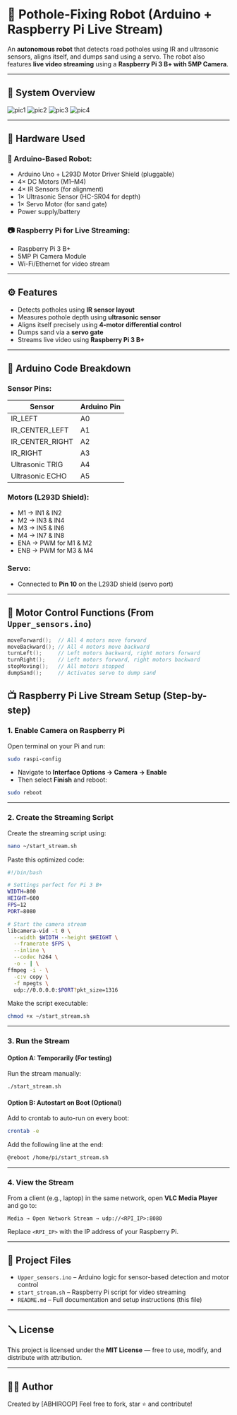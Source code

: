 # 🤖 Pothole-Fixing Robot (Arduino + Raspberry Pi Live Stream)

An **autonomous robot** that detects road potholes using IR and ultrasonic sensors, aligns itself, and dumps sand using a servo. The robot also features **live video streaming** using a **Raspberry Pi 3 B+ with 5MP Camera**.

---

## 📸 System Overview
![pic1](https://github.com/user-attachments/assets/513ffe6c-6039-4de6-85eb-0197b2b14a79)
![pic2](https://github.com/user-attachments/assets/b12ed5e9-57a3-4349-bb88-e8ff28099486)
![pic3](https://github.com/user-attachments/assets/4065b083-3220-48a8-bdd1-ec33c23f4869)
![pic4](https://github.com/user-attachments/assets/cb7720f7-51ff-4256-b10a-bc789c7eb926)



---

## 🔧 Hardware Used

### 🤖 Arduino-Based Robot:
- Arduino Uno + L293D Motor Driver Shield (pluggable)
- 4× DC Motors (M1–M4)
- 4× IR Sensors (for alignment)
- 1× Ultrasonic Sensor (HC-SR04 for depth)
- 1× Servo Motor (for sand gate)
- Power supply/battery

### 📷 Raspberry Pi for Live Streaming:
- Raspberry Pi 3 B+
- 5MP Pi Camera Module
- Wi-Fi/Ethernet for video stream

---

## ⚙️ Features

- Detects potholes using **IR sensor layout**
- Measures pothole depth using **ultrasonic sensor**
- Aligns itself precisely using **4-motor differential control**
- Dumps sand via a **servo gate**
- Streams live video using **Raspberry Pi 3 B+**

---

## 🧠 Arduino Code Breakdown

### Sensor Pins:
| Sensor         | Arduino Pin |
|----------------|-------------|
| IR_LEFT        | A0          |
| IR_CENTER_LEFT | A1          |
| IR_CENTER_RIGHT| A2          |
| IR_RIGHT       | A3          |
| Ultrasonic TRIG| A4          |
| Ultrasonic ECHO| A5          |

### Motors (L293D Shield):
- M1 → IN1 & IN2  
- M2 → IN3 & IN4  
- M3 → IN5 & IN6  
- M4 → IN7 & IN8  
- ENA → PWM for M1 & M2  
- ENB → PWM for M3 & M4  

### Servo:
- Connected to **Pin 10** on the L293D shield (servo port)

---

## 🚗 Motor Control Functions (From `Upper_sensors.ino`)

```cpp
moveForward();  // All 4 motors move forward
moveBackward(); // All 4 motors move backward
turnLeft();     // Left motors backward, right motors forward
turnRight();    // Left motors forward, right motors backward
stopMoving();   // All motors stopped
dumpSand();     // Activates servo to dump sand

```

## 📺 Raspberry Pi Live Stream Setup (Step-by-step)

### **1. Enable Camera on Raspberry Pi**

Open terminal on your Pi and run:

```bash
sudo raspi-config
```

* Navigate to **Interface Options → Camera → Enable**
* Then select **Finish** and reboot:

```bash
sudo reboot
```

---

### **2. Create the Streaming Script**

Create the streaming script using:

```bash
nano ~/start_stream.sh
```

Paste this optimized code:

```bash
#!/bin/bash

# Settings perfect for Pi 3 B+
WIDTH=800
HEIGHT=600
FPS=12
PORT=8080

# Start the camera stream
libcamera-vid -t 0 \
  --width $WIDTH --height $HEIGHT \
  --framerate $FPS \
  --inline \
  --codec h264 \
  -o - | \
ffmpeg -i - \
  -c:v copy \
  -f mpegts \
  udp://0.0.0.0:$PORT?pkt_size=1316
```

Make the script executable:

```bash
chmod +x ~/start_stream.sh
```

---

### **3. Run the Stream**

#### Option A: Temporarily (For testing)

Run the stream manually:

```bash
./start_stream.sh
```

#### Option B: Autostart on Boot (Optional)

Add to crontab to auto-run on every boot:

```bash
crontab -e
```

Add the following line at the end:

```bash
@reboot /home/pi/start_stream.sh
```

---

### **4. View the Stream**

From a client (e.g., laptop) in the same network, open **VLC Media Player** and go to:

```
Media → Open Network Stream → udp://<RPI_IP>:8080
```

Replace `<RPI_IP>` with the IP address of your Raspberry Pi.

---

## 📂 Project Files

* `Upper_sensors.ino` – Arduino logic for sensor-based detection and motor control
* `start_stream.sh` – Raspberry Pi script for video streaming
* `README.md` – Full documentation and setup instructions (this file)

---

## 🪛 License

This project is licensed under the **MIT License** — free to use, modify, and distribute with attribution.

---

## 🙋‍♂️ Author

Created by \[ABHIROOP]
Feel free to fork, star ⭐ and contribute!
